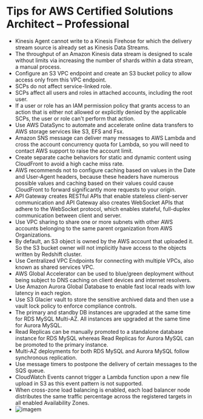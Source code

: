 # Tips for AWS Certified Solutions Architect – Professional
* Kinesis Agent cannot write to a Kinesis Firehose for which the delivery stream source is already set as Kinesis Data Streams.
* The throughput of an Amazon Kinesis data stream is designed to scale without limits via increasing the number of shards within a data stream, a manual process.
* Configure an S3 VPC endpoint and create an S3 bucket policy to allow access only from this VPC endpoint.
* SCPs do not affect service-linked role.
* SCPs affect all users and roles in attached accounts, including the root user.
* If a user or role has an IAM permission policy that grants access to an action that is either not allowed or explicitly denied by the applicable SCPs, the user or role can't perform that action.
* Use AWS DataSync to automate and accelerate online data transfers to AWS storage services like S3, EFS and Fsx.
* Amazon SNS message can deliver many messages to AWS Lambda and cross the account concurrency quota for Lambda, so you will need to contact AWS support to raise the account limit.
* Create separate cache behaviors for static and dynamic content using CloudFront to avoid a high cache miss rate.
* AWS recommends not to configure caching based on values in the Date and User-Agent headers, because these headers have numerous possible values and caching based on their values could cause CloudFront to forward significantly more requests to your origin.
* API Gateway creates RESTful APIs that enable stateless client-server communication and API Gateway also creates WebSocket APIs that adhere to the WebSocket protocol, which enables stateful, full-duplex communication between client and server.
* Use VPC sharing to share one or more subnets with other AWS accounts belonging to the same parent organization from AWS Organizations.
* By default, an S3 object is owned by the AWS account that uploaded it. So the S3 bucket owner will not implicitly have access to the objects written by Redshift cluster.
* Use Centralized VPC Endpoints for connecting with multiple VPCs, also known as shared services VPC.
* AWS Global Accelerator can be used to blue/green deployment without being subject to DNS caching on client devices and internet resolvers.
* Use Amazon Aurora Global Database to enable fast local reads with low latency in each region.
* Use S3 Glacier vault to store the sensitive archived data and then use a vault lock policy to enforce compliance controls.
* The primary and standby DB instances are upgraded at the same time for RDS MySQL Multi-AZ. All instances are upgraded at the same time for Aurora MySQL.
* Read Replicas can be manually promoted to a standalone database instance for RDS MySQL whereas Read Replicas for Aurora MySQL can be promoted to the primary instance.
* Multi-AZ deployments for both RDS MySQL and Aurora MySQL follow synchronous replication.
* Use message timers to postpone the delivery of certain messages to the SQS queue.
* CloudWatch Events cannot trigger a Lambda function upon a new file upload in S3 as this event pattern is not supported.
* When cross-zone load balancing is enabled, each load balancer node distributes the same traffic percentage across the registered targets in all enabled Availability Zones.
* ![imagem](https://i.ibb.co/MNgXyGM/imagem.jpg)